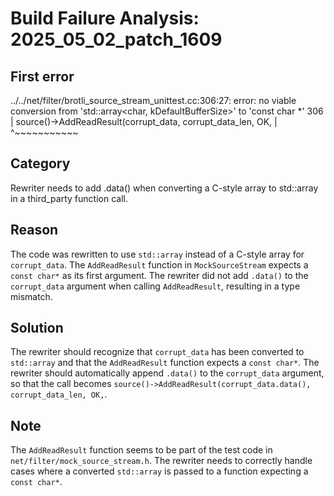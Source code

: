 # Build Failure Analysis: 2025_05_02_patch_1609

## First error

../../net/filter/brotli_source_stream_unittest.cc:306:27: error: no viable conversion from 'std::array<char, kDefaultBufferSize>' to 'const char *'
  306 |   source()->AddReadResult(corrupt_data, corrupt_data_len, OK,
      |                           ^~~~~~~~~~~~

## Category
Rewriter needs to add .data() when converting a C-style array to std::array in a third_party function call.

## Reason
The code was rewritten to use `std::array` instead of a C-style array for `corrupt_data`. The `AddReadResult` function in `MockSourceStream` expects a `const char*` as its first argument. The rewriter did not add `.data()` to the `corrupt_data` argument when calling `AddReadResult`, resulting in a type mismatch.

## Solution
The rewriter should recognize that `corrupt_data` has been converted to `std::array` and that the `AddReadResult` function expects a `const char*`. The rewriter should automatically append `.data()` to the `corrupt_data` argument, so that the call becomes `source()->AddReadResult(corrupt_data.data(), corrupt_data_len, OK,`.

## Note
The `AddReadResult` function seems to be part of the test code in `net/filter/mock_source_stream.h`. The rewriter needs to correctly handle cases where a converted `std::array` is passed to a function expecting a `const char*`.